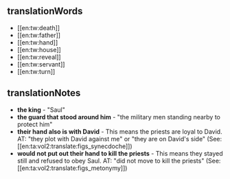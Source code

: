 ## translationWords

* [[en:tw:death]]
* [[en:tw:father]]
* [[en:tw:hand]]
* [[en:tw:house]]
* [[en:tw:reveal]]
* [[en:tw:servant]]
* [[en:tw:turn]]

## translationNotes

* **the king** - "Saul"
* **the guard that stood around him** - "the military men standing nearby to protect him"
* **their hand also is with David** - This means the priests are loyal to David. AT: "they plot with David against me" or "they are on David's side" (See: [[en:ta:vol2:translate:figs_synecdoche]])
* **would not put out their hand to kill the priests** - This means they stayed still and refused to obey Saul. AT: "did not move to kill the priests"  (See: [[en:ta:vol2:translate:figs_metonymy]])
